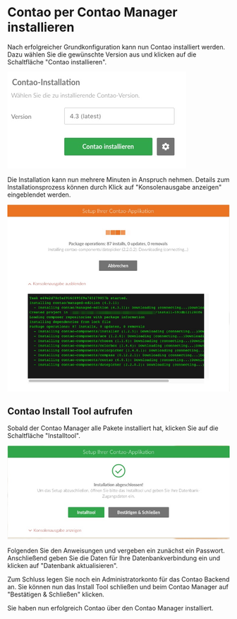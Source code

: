 # Contao per Contao Manager installieren
Nach erfolgreicher Grundkonfiguration kann nun Contao installiert werden.
Dazu wählen Sie die gewünschte Version aus und klicken auf die Schaltfläche
"Contao installieren". 

![](images/contao-installation.jpg)

Die Installation kann nun mehrere Minuten in Anspruch nehmen.
Details zum Installationsprozess können durch Klick auf
"Konsolenausgabe anzeigen" eingeblendet werden.

![](images/contao-setup.jpg)


## Contao Install Tool aufrufen
Sobald der Contao Manager alle Pakete installiert hat, klicken Sie auf die
Schaltfläche "Installtool".

![](images/contao-install-tool-dialog.jpg)

Folgenden Sie den Anweisungen und vergeben ein zunächst ein Passwort.
Anschließend geben Sie die Daten für Ihre Datenbankverbindung ein und klicken
auf "Datenbank aktualisieren".

Zum Schluss legen Sie noch ein Administratorkonto für das Contao Backend an.
Sie können nun das Install Tool schließen und beim Contao Manager auf
"Bestätigen & Schließen" klicken.

Sie haben nun erfolgreich Contao über den Contao Manager installiert.
